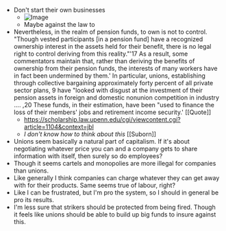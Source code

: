 - Don't start their own businesses
	- ![Image](https://pbs.twimg.com/media/F6Tob8-XAAEgyTh?format=jpg&name=900x900)
	- Maybe against the law to
- Nevertheless, in the realm of pension funds, to own is not to control.
  "Though vested participants [in a pension fund] have a recognized
  ownership interest in the assets held for their benefit, there is no legal right
  to control deriving from this reality."'17 As a result, some commentators
  maintain that, rather than deriving the benefits of ownership from their
  pension funds, the interests of many workers have in fact been undermined
  by them.' In particular, unions, establishing through collective bargaining
  approximately forty percent of all private sector plans, 9 have "looked with
  disgust at the investment of their pension assets in foreign and domestic
  nonunion competition in industry .... ,20 These funds, in their estimation,
  have been "used to finance the loss of their members' jobs and retirement
  income security.' [[Quote]]
	- https://scholarship.law.upenn.edu/cgi/viewcontent.cgi?article=1104&context=jbl
	- *I don't know how to think about this* [[Suborn]]
- Unions seem basically a natural part of capitalism. If it's about negotiating whatever price you can and a company gets to share information with itself, then surely so do employees?
- Though it seems cartels and monopolies are more illegal for companies than unions.
- Like generally I think companies can charge whatever they can get away with for their products. Same seems true of labour, right?
- Like I can be frustrated, but I'm pro the system, so I should in general be pro its results.
- I'm less sure that strikers should be protected from being fired. Though it feels like unions should be able to build up big funds to insure against this.